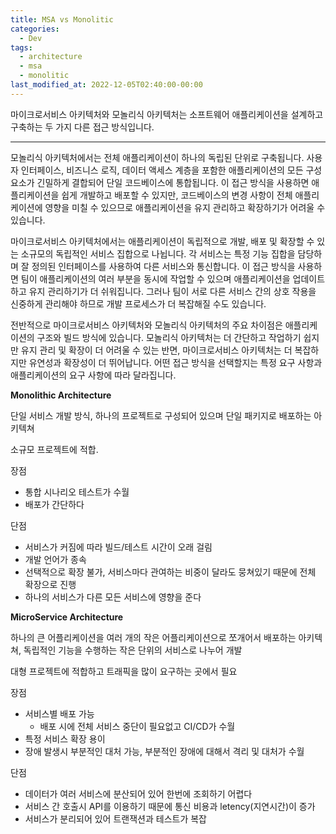 ```yaml
---
title: MSA vs Monolitic
categories:
  - Dev
tags:
  - architecture
  - msa
  - monolitic
last_modified_at: 2022-12-05T02:40:00-00:00
---
```


마이크로서비스 아키텍처와 모놀리식 아키텍처는 소프트웨어 애플리케이션을 설계하고 구축하는 두 가지 다른 접근 방식입니다.

---

모놀리식 아키텍처에서는 전체 애플리케이션이 하나의 독립된 단위로 구축됩니다. 사용자 인터페이스, 비즈니스 로직, 데이터 액세스 계층을 포함한 애플리케이션의 모든 구성 요소가 긴밀하게 결합되어 단일 코드베이스에 통합됩니다. 이 접근 방식을 사용하면 애플리케이션을 쉽게 개발하고 배포할 수 있지만, 코드베이스의 변경 사항이 전체 애플리케이션에 영향을 미칠 수 있으므로 애플리케이션을 유지 관리하고 확장하기가 어려울 수 있습니다.

마이크로서비스 아키텍처에서는 애플리케이션이 독립적으로 개발, 배포 및 확장할 수 있는 소규모의 독립적인 서비스 집합으로 나뉩니다. 각 서비스는 특정 기능 집합을 담당하며 잘 정의된 인터페이스를 사용하여 다른 서비스와 통신합니다. 이 접근 방식을 사용하면 팀이 애플리케이션의 여러 부분을 동시에 작업할 수 있으며 애플리케이션을 업데이트하고 유지 관리하기가 더 쉬워집니다. 그러나 팀이 서로 다른 서비스 간의 상호 작용을 신중하게 관리해야 하므로 개발 프로세스가 더 복잡해질 수도 있습니다.

전반적으로 마이크로서비스 아키텍처와 모놀리식 아키텍처의 주요 차이점은 애플리케이션의 구조와 빌드 방식에 있습니다. 모놀리식 아키텍처는 더 간단하고 작업하기 쉽지만 유지 관리 및 확장이 더 어려울 수 있는 반면, 마이크로서비스 아키텍처는 더 복잡하지만 유연성과 확장성이 더 뛰어납니다. 어떤 접근 방식을 선택할지는 특정 요구 사항과 애플리케이션의 요구 사항에 따라 달라집니다.

**Monolithic Architecture**

단일 서비스 개발 방식, 하나의 프로젝트로 구성되어 있으며 단일 패키지로 배포하는 아키텍쳐

소규모 프로젝트에 적합.

장점

- 통합 시나리오 테스트가 수월
- 배포가 간단하다

단점

- 서비스가 커짐에 따라 빌드/테스트 시간이 오래 걸림
- 개발 언어가 종속
- 선택적으로 확장 불가, 서비스마다 관여하는 비중이 달라도 뭉쳐있기 때문에 전체 확장으로 진행
- 하나의 서비스가 다른 모든 서비스에 영향을 준다

**MicroService Architecture**

하나의 큰 어플리케이션을 여러 개의 작은 어플리케이션으로 쪼개어서 배포하는 아키텍쳐, 독립적인 기능을 수행하는 작은 단위의 서비스로 나누어 개발

대형 프로젝트에 적합하고 트래픽을 많이 요구하는 곳에서 필요

장점

- 서비스별 배포 가능
    - 배포 시에 전체 서비스 중단이 필요없고 CI/CD가 수월
- 특정 서비스 확장 용이
- 장애 발생시 부분적인 대처 가능, 부분적인 장애에 대해서 격리 및 대처가 수월

단점

- 데이터가 여러 서비스에 분산되어 있어 한번에 조회하기 어렵다
- 서비스 간 호출시 API를 이용하기 때문에 통신 비용과 letency(지연시간)이 증가
- 서비스가 분리되어 있어 트랜잭션과 테스트가 복잡